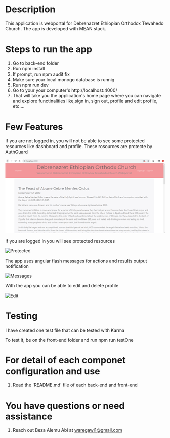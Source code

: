 # Description
This application is webportal for Debrenazret Ethiopian Orthodox Tewahedo Church. The app is developed with MEAN stack.
# Steps to run the app
1. Go to back-end folder 
2. Run npm install
3. If prompt, run npm audit fix
4. Make sure your local monogo database is runnig
5. Run npm run dev
6. Go to your your computer's http://localhost:4000/
7. That will take you the application's home page where you can navigate and explore functinalities like,sign in, sign out, profile and edit    profile, etc....
# Few Features 
If you are not logged in, you will not be able to see some protected resources like dashboard and profile.
These rosources are protecte by AuthGuard

![](https://github.com/Gebrher/debrenazret-phase2/blob/master/images/home.PNG)

If you are logged in you will see protected resources

![Protected](https://github.com/Gebrher/debrenazret-phase2/tree/master/images/protected.png)

The app uses angular flash messages for actions and results output notification

![Messages](https://github.com/Gebrher/debrenazret-phase2/tree/masterimages/messages.png)

With the app you can be able to edit and delete profile

![Edit](https://github.com/Gebrher/debrenazret-phase2/tree/masterimages/edit.png)

# Testing
I have created one test file that can be tested with Karma

To test it, be on the front-end folder and run npm run testOne


# For detail of each componet configuration and use 

1. Read the 'README.md' file of each back-end and front-end

# You have questions or need assistance 

1. Reach out Beza Alemu Abi at waregawi1@gmail.com


